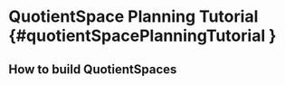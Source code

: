 # QuotientSpace Planning Tutorial {#quotientSpacePlanningTutorial }

## How to build QuotientSpaces

